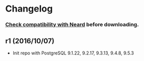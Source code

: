 # Changelog

### [Check compatibility with Neard](https://github.com/crazy-max/neard/wiki/binPostgreSQL#latest) before downloading.

## r1 (2016/10/07)

* Init repo with PostgreSQL 9.1.22, 9.2.17, 9.3.13, 9.4.8, 9.5.3
